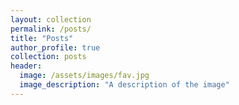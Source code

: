 ```yaml
---
layout: collection
permalink: /posts/
title: "Posts"
author_profile: true
collection: posts
header:
  image: /assets/images/fav.jpg
  image_description: "A description of the image"
---
```


